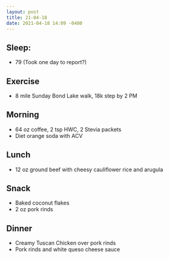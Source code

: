 ```yaml
---
layout: post
title: 21-04-18
date: 2021-04-18 14:09 -0400
---
```


## Sleep:
* 79 (Took one day to report?)

## Exercise
* 8 mile Sunday Bond Lake walk, 18k step by 2 PM

## Morning
* 64 oz coffee, 2 tsp HWC, 2 Stevia packets
* Diet orange soda with ACV

## Lunch
* 12 oz ground beef with cheesy cauliflower rice and arugula

## Snack
* Baked coconut flakes
* 2 oz pork rinds

## Dinner
* Creamy Tuscan Chicken over pork rinds
* Pork rinds and white queso cheese sauce
